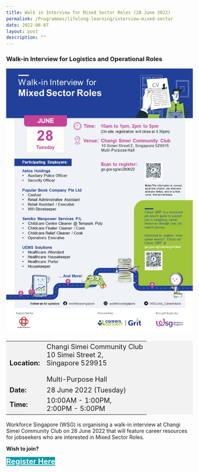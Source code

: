 ```yaml
---
title: Walk in Interview for Mixed Sector Roles (28 June 2022)
permalink: /Programmes/lifelong-learning/interview-mixed-sector
date: 2022-06-07
layout: post
description: ""
---
```

### Walk-in Interview for Logistics and Operational Roles ###

<img style="width:600px; height:auto" src="/images/Programmes%20(June%202022)/wsg_interview_jun22_mixed_sector.jpg">

<table  style="font-size:130%; background-color:#f2f2f2">
	<tbody>
		<tr>
			 <td><b>Location:</b></td><td>Changi Simei Community Club<br>10 Simei Street 2,<br>Singapore 529915<br><br>Multi-Purpose Hall</td>
		</tr>
		<tr>
		 <td><b>Date:</b> </td><td>28 June 2022 (Tuesday)</td>
		</tr>
		<tr>
			<td> <b>Time:</b> </td><td>10:00AM - 1:00PM,<br>2:00PM - 5:00PM</td>
		</tr>
	</tbody>
</table>

Workforce Singapore (WSG) is organising a walk-in interview at Changi Simei Community Club on 28 June 2022 that will feature career resources for jobseekers who are interested in Mixed Sector Roles.

<b>Wish to join?</b>
<div>
	<a href="https://www.go.gov.sg/wii-280622" style="font-size:20px; width:35%; height:60px; background-color:#0899AA; color:white" class="bp-button"><b>Register Here</b></a>
</div>